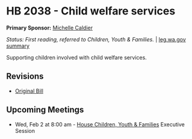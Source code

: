# HB 2038 - Child welfare services
**Primary Sponsor:** [Michelle Caldier](/person/leg/michelle.caldier.md)

*Status: First reading, referred to Children, Youth & Families.* | [leg.wa.gov summary](https://app.leg.wa.gov/billsummary?BillNumber=2038&Year=2021)

Supporting children involved with child welfare services.

## Revisions
* [Original Bill](1/)

## Upcoming Meetings
* Wed, Feb 2 at 8:00 am - [House Children, Youth & Families](/house/2021-22/CYF/) Executive Session